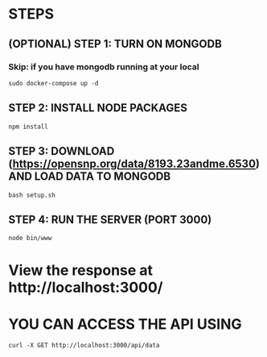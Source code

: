 # STEPS

## (OPTIONAL) STEP 1: TURN ON MONGODB
### Skip: if you have mongodb running at your local
```sudo docker-compose up -d```

## STEP 2: INSTALL NODE PACKAGES
```npm install```

## STEP 3: DOWNLOAD (https://opensnp.org/data/8193.23andme.6530) AND LOAD DATA TO MONGODB 
```bash setup.sh```

## STEP 4: RUN THE SERVER (PORT 3000)
```node bin/www```

# View the response at http://localhost:3000/

# YOU CAN ACCESS THE API USING
```curl -X GET http://localhost:3000/api/data```